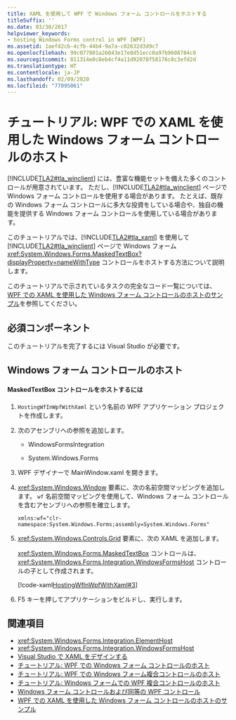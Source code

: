 ```yaml
---
title: XAML を使用して WPF で Windows フォーム コントロールをホストする
titleSuffix: ''
ms.date: 03/30/2017
helpviewer_keywords:
- hosting Windows Forms control in WPF [WPF]
ms.assetid: 1aef42cb-4cfb-44b4-9a7a-c02632d3d9c7
ms.openlocfilehash: 99c077801a26043e17e0d51ecc0a97b9608784c0
ms.sourcegitcommit: 011314e0c8eb4cf4a11d92078f58176c8c3efd2d
ms.translationtype: HT
ms.contentlocale: ja-JP
ms.lasthandoff: 02/09/2020
ms.locfileid: "77095061"
---
```

# <a name="walkthrough-hosting-a-windows-forms-control-in-wpf-by-using-xaml"></a>チュートリアル: WPF での XAML を使用した Windows フォーム コントロールのホスト
[!INCLUDE[TLA2#tla_winclient](../../../../includes/tla2sharptla-winclient-md.md)] には、豊富な機能セットを備えた多くのコントロールが用意されています。 ただし、[!INCLUDE[TLA2#tla_winclient](../../../../includes/tla2sharptla-winclient-md.md)] ページで Windows フォーム コントロールを使用する場合があります。 たとえば、既存の Windows フォーム コントロールに多大な投資をしている場合や、独自の機能を提供する Windows フォーム コントロールを使用している場合があります。  
  
 このチュートリアルでは、[!INCLUDE[TLA2#tla_xaml](../../../../includes/tla2sharptla-xaml-md.md)] を使用して [!INCLUDE[TLA2#tla_winclient](../../../../includes/tla2sharptla-winclient-md.md)] ページで Windows フォーム <xref:System.Windows.Forms.MaskedTextBox?displayProperty=nameWithType> コントロールをホストする方法について説明します。  
  
 このチュートリアルで示されているタスクの完全なコード一覧については、[WPF での XAML を使用した Windows フォーム コントロールのホストのサンプル](https://github.com/Microsoft/WPF-Samples/tree/master/Migration%20and%20Interoperability/HostingWfInWpfWithXaml)を参照してください。
  
## <a name="prerequisites"></a>必須コンポーネント  

このチュートリアルを完了するには Visual Studio が必要です。  
  
## <a name="hosting-the-windows-forms-control"></a>Windows フォーム コントロールのホスト  
  
#### <a name="to-host-the-maskedtextbox-control"></a>MaskedTextBox コントロールをホストするには  
  
1. `HostingWfInWpfWithXaml` という名前の WPF アプリケーション プロジェクトを作成します。  
  
2. 次のアセンブリへの参照を追加します。  
  
    - WindowsFormsIntegration  
  
    - System.Windows.Forms  
  
3. WPF デザイナーで MainWindow.xaml を開きます。  
  
4. <xref:System.Windows.Window> 要素に、次の名前空間マッピングを追加します。 `wf` 名前空間マッピングを使用して、Windows フォーム コントロールを含むアセンブリへの参照を確立します。  
  
    ```xaml  
    xmlns:wf="clr-namespace:System.Windows.Forms;assembly=System.Windows.Forms"  
    ```  
  
5. <xref:System.Windows.Controls.Grid> 要素に、次の XAML を追加します。  
  
     <xref:System.Windows.Forms.MaskedTextBox> コントロールは、<xref:System.Windows.Forms.Integration.WindowsFormsHost> コントロールの子として作成されます。  
  
     [!code-xaml[HostingWfInWpfWithXaml#3](~/samples/snippets/csharp/VS_Snippets_Wpf/HostingWfInWpfWithXaml/CSharp/HostingWfInWpf/Window1.xaml#3)]  
  
6. F5 キーを押してアプリケーションをビルドし、実行します。  
  
## <a name="see-also"></a>関連項目

- <xref:System.Windows.Forms.Integration.ElementHost>
- <xref:System.Windows.Forms.Integration.WindowsFormsHost>
- [Visual Studio で XAML をデザインする](/visualstudio/xaml-tools/designing-xaml-in-visual-studio)
- [チュートリアル: WPF での Windows フォーム コントロールのホスト](walkthrough-hosting-a-windows-forms-control-in-wpf.md)
- [チュートリアル: WPF での Windows フォーム複合コントロールのホスト](walkthrough-hosting-a-windows-forms-composite-control-in-wpf.md)
- [チュートリアル: Windows フォームでの WPF 複合コントロールのホスト](walkthrough-hosting-a-wpf-composite-control-in-windows-forms.md)
- [Windows フォーム コントロールおよび同等の WPF コントロール](windows-forms-controls-and-equivalent-wpf-controls.md)
- [WPF での XAML を使用した Windows フォーム コントロールのホストのサンプル](https://github.com/Microsoft/WPF-Samples/tree/master/Migration%20and%20Interoperability/HostingWfInWpfWithXaml)
